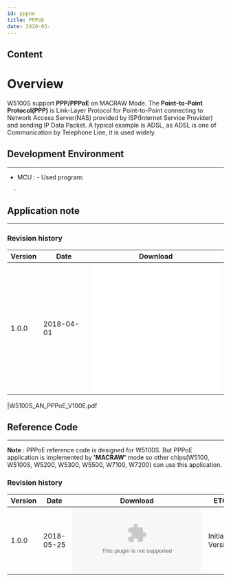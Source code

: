 ```yaml
---
id: pppoe
title: PPPoE
date: 2020-03-
---
```



## Content

# Overview


W5100S support **PPP/PPPoE** on MACRAW Mode. The **Point-to-Point
Protocol(PPP)** is Link-Layer Protocol for Point-to-Point connecting to
Network Access Server(NAS) provided by ISP(Internet Service Provider)
and sending IP Data Packet. A typical example is ADSL, as ADSL is one of
Communication by Telephone Line, it is used widely.



## Development Environment

-----

- MCU : - Used program:

``` 
  -
```

## Application note

-----

### Revision history

<table>
<thead>
<tr class="header">
<th>Version</th>
<th>Date</th>
<th>Download</th>
</tr>
</thead>
<tbody>
<tr class="odd">
<td>1.0.0</td>
<td>2018-04-01</td>
<td><embed src="/products/w5100s/application/W5100S_AN_PPPoE_V100K.pdf" /><br />
<embed src="/products/w5100s/application/W5100S_AN_PPPoE_V100E.pdf" /></td>
</tr>
</tbody>
</table>

|W5100S\_AN\_PPPoE\_V100E.pdf

## Reference Code

-----

**Note** : PPPoE reference code is designed for W5100S. But PPPoE
application is implemented by **'MACRAW'** mode so other chips(W5100,
W5100S, W5200, W5300, W5500, W7100, W7200) can use this application.

### Revision history

| Version | Date       | Download                                                                                                    | ETC             |
| ------- | ---------- | ----------------------------------------------------------------------------------------------------------- | --------------- |
| 1.0.0   | 2018-05-25 | ![W5100S\_EVB\_AN\_CoIDE\_PPPoE\_V100.zip](/products/w5100s/application/w5100s_evb_an_coide_pppoe_v100.zip) | Initial Version |

